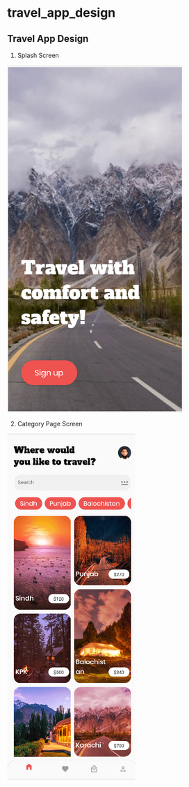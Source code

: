 # travel_app_design

 

## Travel App Design

1. Splash Screen

<img src="https://github.com/AbdulSattarSuleman/Travel-App/blob/master/assets/images/splashscreen.png">

2. Category Page Screen

<img src="https://github.com/AbdulSattarSuleman/Travel-App/blob/master/assets/images/category-2.png">
